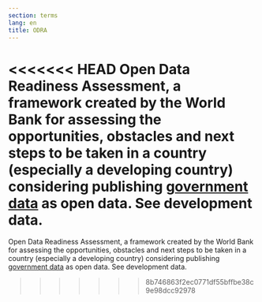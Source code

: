 ```yaml
---
section: terms
lang: en
title: ODRA
---
```


<<<<<<< HEAD
Open Data Readiness Assessment, a framework created by the World Bank for assessing the opportunities, obstacles and next steps to be taken in a country (especially a developing country) considering publishing [government data](/glossary/en/terms/government-data) as open data. See development data.
=======
Open Data Readiness Assessment, a framework created by the World Bank for assessing the opportunities, obstacles and next steps to be taken in a country (especially a developing country) considering publishing [government data](/glossary/en/terms/government-data/) as open data. See development data.
>>>>>>> 8b746863f2ec0771df55bffbe38c9e98dcc92978
